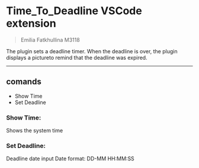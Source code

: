 # Time_To_Deadline VSCode extension
> Emilia Fatkhullina M3118

The plugin sets a deadline timer. When the deadline is over, the plugin displays a pictureto remind that the deadline was expired.

--- 
## comands
- Show Time
- Set Deadline

### Show Time:

Shows the system time

### Set Deadline:

Deadline date input 
Date format:
DD-MM HH:MM:SS
